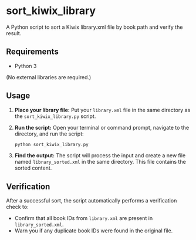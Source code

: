 # sort_kiwix_library
A Python script to sort a Kiwix library.xml file by book path and verify the result.

## Requirements

* Python 3

(No external libraries are required.)

## Usage

1.  **Place your library file:** Put your `library.xml` file in the same directory as the `sort_kiwix_library.py` script.

2.  **Run the script:** Open your terminal or command prompt, navigate to the directory, and run the script:
    ```bash
    python sort_kiwix_library.py
    ```

3.  **Find the output:** The script will process the input and create a new file named `library_sorted.xml` in the same directory. This file contains the sorted content.

## Verification

After a successful sort, the script automatically performs a verification check to:
* Confirm that all book IDs from `library.xml` are present in `library_sorted.xml`.
* Warn you if any duplicate book IDs were found in the original file.
